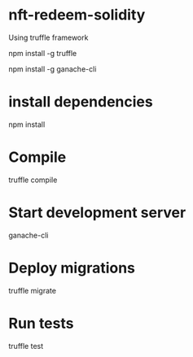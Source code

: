 # nft-redeem-solidity

Using truffle framework

npm install -g truffle

npm install -g ganache-cli

# install dependencies
npm install

# Compile
truffle compile

# Start development server
ganache-cli

# Deploy migrations
truffle migrate

# Run tests
truffle test

